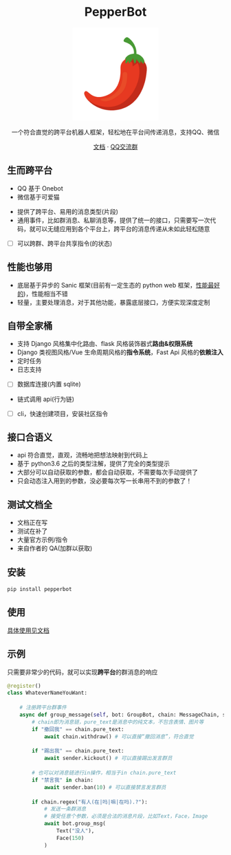<h1 align="center">PepperBot</h1>

<p align="center">
<img  src="./archive/icon.png" width="200">
</p>

<p align="center">一个符合直觉的跨平台机器人框架，轻松地在平台间传递消息，支持QQ、微信</p>
<p align="center">
<a href="https://ssmjae.github.io/PepperBot/">文档</a> · 
<a href="https://jq.qq.com/?_wv=1027&k=EPhcRRib">QQ交流群</a>  
<!-- <a href="https://jq.qq.com/?_wv=1027&k=EPhcRRib">微信交流群</a> · 
<a href="https://jq.qq.com/?_wv=1027&k=EPhcRRib">TG交流群</a>  -->
</p>

## 生而跨平台

-   QQ 基于 Onebot
-   微信基于可爱猫
<!-- - Telegram基于官方接口 -->
-   提供了跨平台、易用的消息类型(片段)
-   通用事件，比如群消息、私聊消息等，提供了统一的接口，只需要写一次代码，就可以无缝应用到各个平台上，跨平台的消息传递从未如此轻松随意
-   [ ] 可以跨群、跨平台共享指令(的状态)

## 性能也够用

-   底层基于异步的 Sanic 框架(目前有一定生态的 python web 框架，[性能最好的](https://www.techempower.com/benchmarks/))，性能相当不错
-   轻量，主要处理消息，对于其他功能，暴露底层接口，方便实现深度定制

## 自带全家桶

-   支持 Django 风格集中化路由、flask 风格装饰器式**路由&权限系统**
-   Django 类视图风格/Vue 生命周期风格的**指令系统**，Fast Api 风格的**依赖注入**
-   定时任务
-   日志支持
-   [ ] 数据库连接(内置 sqlite)
-   链式调用 api(行为链)
-   [ ] cli，快速创建项目，安装社区指令

## 接口合语义

-   api 符合直觉，直观，流畅地把想法映射到代码上
-   基于 python3.6 之后的类型注解，提供了完全的类型提示
-   大部分可以自动获取的参数，都会自动获取，不需要每次手动提供了
-   只会动态注入用到的参数，没必要每次写一长串用不到的参数了！

## 测试文档全

-   文档正在写
-   测试在补了
-   大量官方示例/指令
-   来自作者的 QA(加群以获取)

## 安装

```bash
pip install pepperbot
```

## 使用

<!-- - [Go to wiki](https://github.com/SSmJaE/PepperBot/wiki) -->

[具体使用见文档](https://ssmjae.github.io/PepperBot/)

## 示例

只需要非常少的代码，就可以实现**跨平台**的群消息的响应

```py
@register()
class WhateverNameYouWant:

    # 注册跨平台群事件
    async def group_message(self, bot: GroupBot, chain: MessageChain, sender: Sender):
        # chain即为消息链，pure_text是消息中的纯文本，不包含表情、图片等
        if "撤回我" == chain.pure_text:
            await chain.withdraw() # 可以直接“撤回消息”，符合直觉

        if "踢出我" == chain.pure_text:
            await sender.kickout() # 可以直接踢出发言群员

        # 也可以对消息链进行in操作，相当于in chain.pure_text
        if "禁言我" in chain:
            await sender.ban(10) # 可以直接禁言发言群员

        if chain.regex("有人(在|吗|嘛|在吗).?"):
            # 发送一条群消息
            # 接受任意个参数，必须是合法的消息片段，比如Text，Face，Image
            await bot.group_msg(
                Text("没人"),
                Face(150)
            )
```
